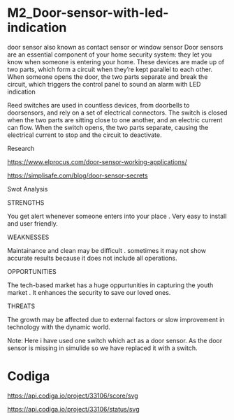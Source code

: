 # M2_Door-sensor-with-led-indication


door sensor also known as contact sensor or window sensor 
Door sensors are an essential component of your home security system: they let you know when someone is entering your home. These devices are made up of two parts, which form a circuit when they’re kept parallel to each other. When someone opens the door, the two parts separate and break the circuit, which triggers the control panel to sound an alarm with LED indication

Reed switches are used in countless devices, from doorbells to doorsensors, and rely on a set of electrical connectors. The switch is closed when the two parts are sitting close to one another, and an electric current can flow. When the switch opens, the two parts separate, causing the electrical current to stop and the circuit to deactivate.


Research 

https://www.elprocus.com/door-sensor-working-applications/

https://simplisafe.com/blog/door-sensor-secrets


Swot Analysis

STRENGTHS

You get alert whenever someone enters into your place . Very easy to install and user friendly.

WEAKNESSES

Maintainance and clean may be difficult . sometimes it may not show accurate results because it does not include all operations.

OPPORTUNITIES

The tech-based market has a huge oppurtunities in capturing the youth market . It enhances the security to save our loved ones.


THREATS

The growth may be affected due to external factors or slow improvement in technology with the dynamic world.


Note: 
Here i have used one switch which act as a door sensor. As the door sensor is missing in simulide so we have replaced it with a switch. 



# Codiga
https://api.codiga.io/project/33106/score/svg

https://api.codiga.io/project/33106/status/svg
